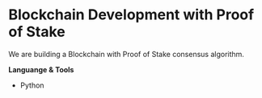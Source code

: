 # Blockchain Development with Proof of Stake

We are building a Blockchain with Proof of Stake consensus algorithm.

**Languange & Tools**

- Python
